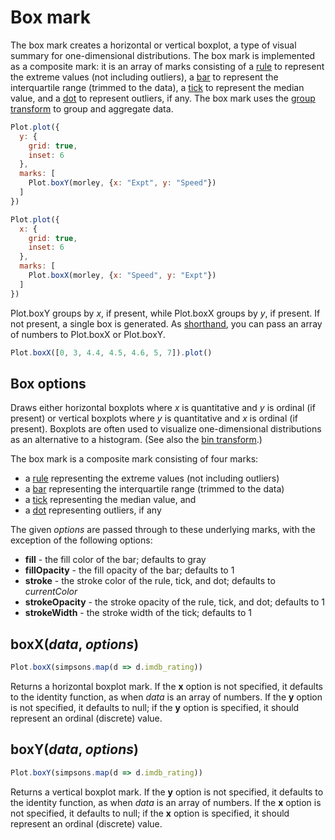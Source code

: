 # Box mark

The box mark creates a horizontal or vertical boxplot, a type of visual summary for one-dimensional distributions. The box mark is implemented as a composite mark: it is an array of marks consisting of a [rule](./rule.md) to represent the extreme values (not including outliers), a [bar](./bar.md) to represent the interquartile range (trimmed to the data), a [tick](./tick.md) to represent the median value, and a [dot](./dot.md) to represent outliers, if any. The box mark uses the [group transform](../transforms/group.md) to group and aggregate data.

```js
Plot.plot({
  y: {
    grid: true,
    inset: 6
  },
  marks: [
    Plot.boxY(morley, {x: "Expt", y: "Speed"})
  ]
})
```

```js
Plot.plot({
  x: {
    grid: true,
    inset: 6
  },
  marks: [
    Plot.boxX(morley, {x: "Speed", y: "Expt"})
  ]
})
```

Plot.boxY groups by *x*, if present, while Plot.boxX groups by *y*, if present. If not present, a single box is generated. As [shorthand](../features/shorthand.md), you can pass an array of numbers to Plot.boxX or Plot.boxY.

```js
Plot.boxX([0, 3, 4.4, 4.5, 4.6, 5, 7]).plot()
```

## Box options

Draws either horizontal boxplots where *x* is quantitative and *y* is ordinal (if present) or vertical boxplots where *y* is quantitative and *x* is ordinal (if present). Boxplots are often used to visualize one-dimensional distributions as an alternative to a histogram. (See also the [bin transform](../transforms/bin.md).)

The box mark is a composite mark consisting of four marks:

* a [rule](../marks/rule.md) representing the extreme values (not including outliers)
* a [bar](../marks/bar.md) representing the interquartile range (trimmed to the data)
* a [tick](../marks/tick.md) representing the median value, and
* a [dot](../marks/dot.md) representing outliers, if any

The given *options* are passed through to these underlying marks, with the exception of the following options:

* **fill** - the fill color of the bar; defaults to gray
* **fillOpacity** - the fill opacity of the bar; defaults to 1
* **stroke** - the stroke color of the rule, tick, and dot; defaults to *currentColor*
* **strokeOpacity** - the stroke opacity of the rule, tick, and dot; defaults to 1
* **strokeWidth** - the stroke width of the tick; defaults to 1

## boxX(*data*, *options*)

```js
Plot.boxX(simpsons.map(d => d.imdb_rating))
```

Returns a horizontal boxplot mark. If the **x** option is not specified, it defaults to the identity function, as when *data* is an array of numbers. If the **y** option is not specified, it defaults to null; if the **y** option is specified, it should represent an ordinal (discrete) value.

## boxY(*data*, *options*)

```js
Plot.boxY(simpsons.map(d => d.imdb_rating))
```

Returns a vertical boxplot mark. If the **y** option is not specified, it defaults to the identity function, as when *data* is an array of numbers. If the **x** option is not specified, it defaults to null; if the **x** option is specified, it should represent an ordinal (discrete) value.
